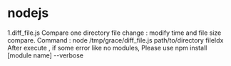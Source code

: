 # nodejs
1.diff_file.js
  Compare one directory file change : modify time and file size compare. 
  Command : 
    node /tmp/grace/diff_file.js path/to/directory fileIdx 
  After execute , if some error like no modules, 
  Please use 
  npm install [module name] --verbose
